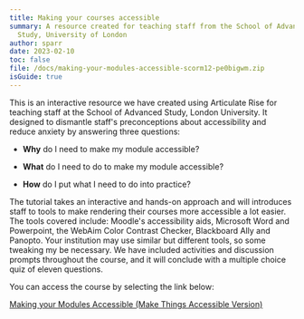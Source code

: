 ```yaml
---
title: Making your courses accessible
summary: A resource created for teaching staff from the School of Advanced
  Study, University of London
author: sparr
date: 2023-02-10
toc: false
file: /docs/making-your-modules-accessible-scorm12-pe0bigwm.zip
isGuide: true
---
```

This is an interactive resource we have created using Articulate Rise for teaching staff at the School of Advanced Study, London University. It designed to dismantle staff's preconceptions about accessibility and reduce anxiety by answering three questions: 

* **Why** do I need to make my module accessible?

* **What** do I need to do to make my module accessible?

* **How** do I put what I need to do into practice?

The tutorial takes an interactive and hands-on approach and will introduces staff to tools to make rendering their courses more accessible a lot easier. The tools covered include: Moodle's accessibility aids, Microsoft Word and Powerpoint, the WebAim Color Contrast Checker, Blackboard Ally and Panopto. Your institution may use similar but different tools, so some tweaking my be necessary. We have included activities and discussion prompts throughout the course, and it will conclude with a multiple choice quiz of eleven questions. 

You can access the course by selecting the link below:

[Making your Modules Accessible (Make Things Accessible Version)](https://rise.articulate.com/share/1f-BmeBp63PU5QrG58Ma5inXIgsRdKXF)